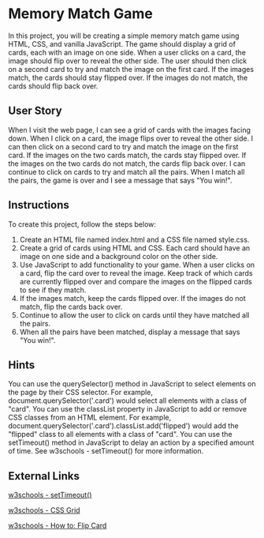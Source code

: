 # Memory Match Game

In this project, you will be creating a simple memory match game using HTML, CSS, and vanilla JavaScript. The game should display a grid of cards, each with an image on one side. When a user clicks on a card, the image should flip over to reveal the other side. The user should then click on a second card to try and match the image on the first card. If the images match, the cards should stay flipped over. If the images do not match, the cards should flip back over.

## User Story

When I visit the web page, I can see a grid of cards with the images facing down.
When I click on a card, the image flips over to reveal the other side.
I can then click on a second card to try and match the image on the first card.
If the images on the two cards match, the cards stay flipped over.
If the images on the two cards do not match, the cards flip back over.
I can continue to click on cards to try and match all the pairs.
When I match all the pairs, the game is over and I see a message that says "You win!".

## Instructions

To create this project, follow the steps below:

1. Create an HTML file named index.html and a CSS file named style.css.
2. Create a grid of cards using HTML and CSS. Each card should have an image on one side and a background color on the other side.
3. Use JavaScript to add functionality to your game. When a user clicks on a card, flip the card over to reveal the image. Keep track of which cards are currently flipped over and compare the images on the flipped cards to see if they match.
4. If the images match, keep the cards flipped over. If the images do not match, flip the cards back over.
5. Continue to allow the user to click on cards until they have matched all the pairs.
6. When all the pairs have been matched, display a message that says "You win!".

## Hints

You can use the querySelector() method in JavaScript to select elements on the page by their CSS selector. For example, document.querySelector('.card') would select all elements with a class of "card".
You can use the classList property in JavaScript to add or remove CSS classes from an HTML element. For example, document.querySelector('.card').classList.add('flipped') would add the "flipped" class to all elements with a class of "card".
You can use the setTimeout() method in JavaScript to delay an action by a specified amount of time. See w3schools - setTimeout() for more information.

## External Links

[w3schools - setTimeout()](https://www.w3schools.com/jsref/met_win_settimeout.asp)

[w3schools - CSS Grid](https://www.w3schools.com/css/css_grid.asp)

[w3schools - How to: Flip Card](https://www.w3schools.com/howto/howto_css_flip_card.asp)
